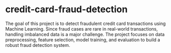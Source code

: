 # credit-card-fraud-detection
The goal of this project is to detect fraudulent credit card transactions using Machine Learning. Since fraud cases are rare in real-world transactions, handling imbalanced data is a major challenge. The project focuses on data preprocessing, feature selection, model training, and evaluation to build a robust fraud detection system.
